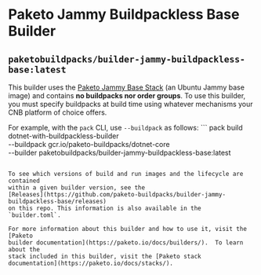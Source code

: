 # Paketo Jammy Buildpackless Base Builder

## `paketobuildpacks/builder-jammy-buildpackless-base:latest`

This builder uses the [Paketo Jammy Base
Stack](https://github.com/paketo-buildpacks/jammy-base-stack) (an Ubuntu Jammy
base image) and contains **no buildpacks nor order groups**. To use this
builder, you must specify buildpacks at build time using whatever mechanisms
your CNB platform of choice offers.

For example, with the `pack` CLI, use `--buildpack` as follows: ``` pack build
dotnet-with-buildpackless-builder \
--buildpack gcr.io/paketo-buildpacks/dotnet-core \
--builder paketobuildpacks/builder-jammy-buildpackless-base:latest

```

To see which versions of build and run images and the lifecycle are contained
within a given builder version, see the
[Releases](https://github.com/paketo-buildpacks/builder-jammy-buildpackless-base/releases)
on this repo. This information is also available in the `builder.toml`.

For more information about this builder and how to use it, visit the [Paketo
builder documentation](https://paketo.io/docs/builders/).  To learn about the
stack included in this builder, visit the [Paketo stack
documentation](https://paketo.io/docs/stacks/).

